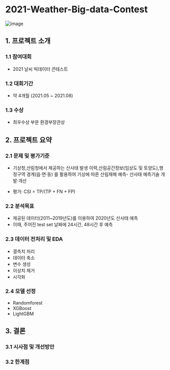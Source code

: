 # 2021-Weather-Big-data-Contest

![image](https://user-images.githubusercontent.com/52397912/131256004-99e09608-7869-4748-8d98-a325ac7b94ca.png)

## 1. 프로젝트 소개

### 1.1 참여대회
+ 2021 날씨 빅데이터 콘테스트

### 1.2 대회기간
+ 약 4개월 (2021.05 ~ 2021.08)

### 1.3 수상
+ 최우수상 부문 환경부장관상

## 2. 프로젝트 요약

### 2.1 문제 및 평가기준 
+ 기상청,산림청에서 제공하는 산사태 발생 이력,산림공간정보(임상도 및 토양도),행정구역 경계(읍·면·동) 를 활용하여 
  기상에 따른 산림재해 예측- 산사태 예측기술 개발·개선


+ 평가: CSI = TP/(TP + FN + FP) 



### 2.2 분석목표
+ 제공된 데이터(2011~2019년도)를 이용하여 2020년도 산사태 예측
+ 이때, 주어진 test set 날짜에 24시간, 48시간 후 예측

### 2.3 데이터 전처리 및 EDA
+ 결측치 처리
+ 데이터 축소
+ 변수 생성
+ 이상치 제거
+ 시각화 

### 2.4 모델 선정 
+ Randomforest
+ XGBoost
+ LightGBM

## 3. 결론

### 3.1 시사점 및 개선방안

### 3.2 한계점
